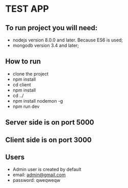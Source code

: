 # TEST APP

## To run project you will need:
 * nodejs version 8.0.0 and later. Because ES6 is used;
 * mongodb version 3.4 and later;

## How to run
 * clone the project
 * npm install
 * cd client
 * npm install
 * cd ../
 * npm install nodemon -g
 * npm run dev


## Server side is on port 5000
## Client side is on port 3000
## Users
* Admin user is created by default
* email: admin@gmail.com
* password: qweqweqw
